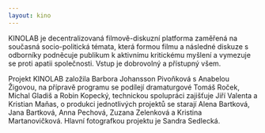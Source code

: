```yaml
---
layout: kino
---
```


KINOLAB je decentralizovaná filmově-diskuzní platforma zaměřená na současná socio-politická témata, která formou filmu a následné diskuze s odborníky podněcuje publikum k aktivnímu kritickému myšlení a vymezuje se proti apatii společnosti. Vstup je dobrovolný a přístupný všem.

Projekt KINOLAB založila Barbora Johansson Pivoňková s Anabelou Žigovou, na přípravě programu se podílejí dramaturgové Tomáš Roček, Michal Gladiš a Robin Kopecký, technickou spolupráci zajišťuje Jiří Valenta a Kristian Maňas, o produkci jednotlivých projektů se starají Alena Bartková, Jana Bartková, Anna Pechová, Zuzana Zelenková a Kristina Martanovičková. Hlavní fotografkou projektu je Sandra Sedlecká. 